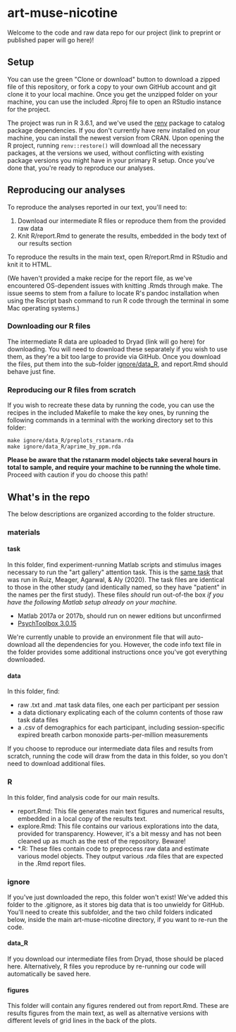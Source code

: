 # art-muse-nicotine

Welcome to the code and raw data repo for our project (link to preprint or published paper will go here)!

## Setup

You can use the green "Clone or download" button to download a zipped file of this repository, or fork a copy to your own GitHub account and git clone it to your local machine. Once you get the unzipped folder on your machine, you can use the included .Rproj file to open an RStudio instance for the project.

The project was run in R 3.6.1, and we've used the [renv](https://rstudio.github.io/renv/articles/renv.html) package to catalog package dependencies. If you don't currently have renv installed on your machine, you can install the newest version from CRAN. Upon opening the R project, running `renv::restore()` will download all the necessary packages, at the versions we used, without conflicting with existing package versions you might have in your primary R setup. Once you've done that, you're ready to reproduce our analyses.

## Reproducing our analyses

To reproduce the analyses reported in our text, you'll need to:

1. Download our intermediate R files or reproduce them from the provided raw data
2. Knit R/report.Rmd to generate the results, embedded in the body text of our results section

To reproduce the results in the main text, open R/report.Rmd in RStudio and knit it to HTML. 

(We haven't provided a make recipe for the report file, as we've encountered OS-dependent issues with knitting .Rmds through make. The issue seems to stem from a failure to locate R's pandoc installation when using the Rscript bash command to run R code through the terminal in some Mac operating systems.)

### Downloading our R files

The intermediate R data are uploaded to Dryad (link will go here) for downloading. You will need to download these separately if you wish to use them, as they're a bit too large to provide via GitHub. Once you download the files, put them into the sub-folder [ignore/data_R](#data_r), and report.Rmd should behave just fine.

### Reproducing our R files from scratch

If you wish to recreate these data by running the code, you can use the recipes in the included Makefile to make the key ones, by running the following commands in a terminal with the working directory set to this folder:

```
make ignore/data_R/preplots_rstanarm.rda
make ignore/data_R/aprime_by_ppm.rda
```

**Please be aware that the rstanarm model objects take several hours in total to sample, and require your machine to be running the whole time.** Proceed with caution if you do choose this path!

## What's in the repo

The below descriptions are organized according to the folder structure.

### materials

#### task

In this folder, find experiment-running Matlab scripts and stimulus images necessary to run the "art gallery" attention task. This is the [same task](https://github.com/alylab/artmusePatient) that was run in Ruiz, Meager, Agarwal, & Aly (2020). The task files are identical to those in the other study (and identically named, so they have "patient" in the names per the first study). These files _should_ run out-of-the box _if you have the following Matlab setup already on your machine._

- Matlab 2017a or 2017b, should run on newer editions but unconfirmed
- [PsychToolbox 3.0.15](http://psychtoolbox.org/download.html)

We're currently unable to provide an environment file that will auto-download all the dependencies for you. However, the code info text file in the folder provides some additional instructions once you've got everything downloaded.

#### data

In this folder, find:

- raw .txt and .mat task data files, one each per participant per session
- a data dictionary explicating each of the column contents of those raw task data files
- a .csv of demographics for each participant, including session-specific expired breath carbon monoxide parts-per-million measurements

If you choose to reproduce our intermediate data files and results from scratch, running the code will draw from the data in this folder, so you don't need to download additional files.

### R

In this folder, find analysis code for our main results.

- report.Rmd: This file generates main text figures and numerical results, embedded in a local copy of the results text.
- explore.Rmd: This file contains our various explorations into the data, provided for transparency. However, it's a bit messy and has not been cleaned up as much as the rest of the repository. Beware!
- *.R: These files contain code to preprocess raw data and estimate various model objects. They output various .rda files that are expected in the .Rmd report files.

### ignore

If you've just downloaded the repo, this folder won't exist! We've added this folder to the .gitignore, as it stores big data that is too unwieldy for GitHub. You'll need to create this subfolder, and the two child folders indicated below, inside the main art-muse-nicotine directory, if you want to re-run the code.

#### data_R

If you download our intermediate files from Dryad, those should be placed here. Alternatively, R files you reproduce by re-running our code will automatically be saved here.

#### figures

This folder will contain any figures rendered out from report.Rmd. These are results figures from the main text, as well as alternative versions with different levels of grid lines in the back of the plots.
